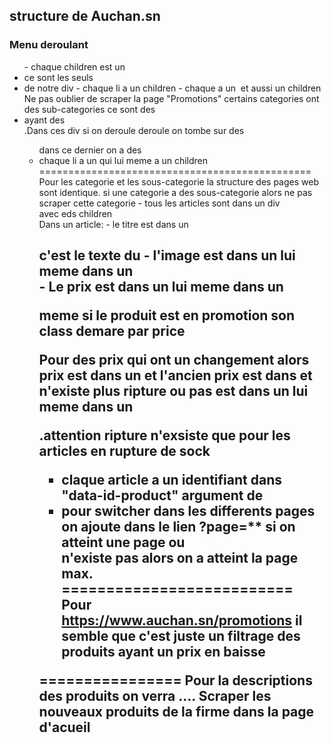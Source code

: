 ## structure de Auchan.sn
### Menu deroulant
<ul id="top-menu">
- chaque children est un <li class=category menu-item menu-depth0-item >
ce sont les seuls <li> de notre div
- chaque li a un children <a class=dropdown-item menu-link menu-depth0-link>
- chaque <a> a un <img class=menu-depth0-icon>  et aussi un children  <span class="link-label">
Ne pas oublier de scraper la page "Promotions"
certains categories ont des sub-categories ce sont des <li id=categorie - xxx> ayant des <div id="top_sub_menu_53316">.Dans ces div si on deroule deroule on tombe sur des <ul class=" top-menu menu-list menu-depth1-list"> dans ce dernier on a des <li id="category-xxx"> 
chaque li a un <a> qui lui meme a un children <span>
===============================================
Pour les categorie et les sous-categorie la structure des pages web sont identique.
si une categorie a des sous-categorie alors ne pas scraper cette categorie
- tous les articles sont dans un div <div class=products row> avec eds children <article class="product-miniature js-product-miniature ">
<!-- - chaque <article> a un seul <div class="thumbnail-container reviews-loaded"> dans lequel:
-- <div class="thumbnail-block"> il a un <a> qui pointe vers les details du produit.ce a possede un <img> ce img a un arg data-full-size-image-url qui lui meme pointe vers une image ???
-- <div class="product-description"> il a un children div
dans ce div on a :
--- <h2 class="h3 product-title"> ce h2 a un <a> qui pointe vers les details du produits
--- <div class= "weight"> ce div a 2 span: class="weight" pour le poids et class=unit_price pour le prix.
---- <div class="price-line"> ???????
---- <div class="consigne-line">????
---- <div class="product-list-reviews"> ??????? -->
Dans un article:
- le titre est dans un <h2 class="h3 product-title"> c'est le texte du <a>
- l'image est dans un <a class="thumbnail product-thumbnail"> lui meme dans un <div class="thumbnail-block">
- Le prix est dans un <span class="price "> lui meme dans un <div class="product-price-and-shipping">

meme si le produit est en promotion son class demare par price

Pour des prix qui ont un changement alors prix est dans un <span class="price has-discount"> et l'ancien prix est dans <span class="regular-price"> et <span class="price "> n'existe plus
ripture ou pas est dans un <span class="rupture"> lui meme dans un <div class="thumbnail-container reviews-loaded">.attention ripture n'exsiste que pour les articles en rupture de sock
- claque article a un identifiant dans "data-id-product" argument de <article>
- pour switcher dans les differents pages on ajoute dans le lien ?page=**
si on atteint une page ou <article> n'existe pas alors on a atteint la page max.
==========================
Pour https://www.auchan.sn/promotions il semble que c'est juste un filtrage des produits ayant un prix en baisse

================
Pour la descriptions des produits on verra ....
Scraper les nouveaux produits de la firme dans la page d'acueil

